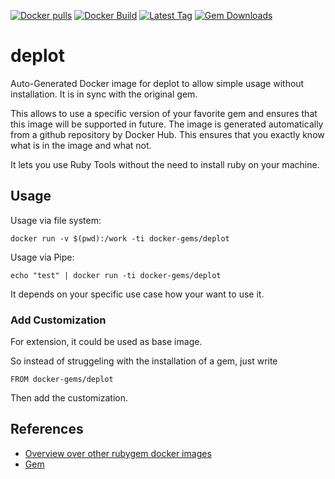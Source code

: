 [![Docker pulls](https://img.shields.io/docker/pulls/rubygem/deplot.svg)](https://hub.docker.com/r/rubygem/deplot/)
[![Docker Build](https://img.shields.io/docker/automated/rubygem/deplot.svg)](https://hub.docker.com/r/rubygem/deplot/)
[![Latest Tag](https://img.shields.io/github/tag/docker-rubygem/deplot.svg)](https://hub.docker.com/r/rubygem/deplot/)
[![Gem Downloads](https://img.shields.io/gem/dt/deplot.svg)](https://rubygems.org/gems/deplot/)
# deplot

Auto-Generated Docker image for deplot to allow simple usage without installation.
It is in sync with the original gem.

This allows to use a specific version of your favorite gem and ensures that this image will be supported in future.
The image is generated automatically from a github repository by Docker Hub.
This ensures that you exactly know what is in the image and what not.

It lets you use Ruby Tools without the need to install ruby on your machine.

## Usage

Usage via file system:

`docker run -v $(pwd):/work -ti docker-gems/deplot`

Usage via Pipe:

`echo "test" | docker run -ti docker-gems/deplot`

It depends on your specific use case how your want to use it.

### Add Customization

For extension, it could be used as base image.

So instead of struggeling with the installation of a gem, just write

`FROM docker-gems/deplot`

Then add the customization.

## References

 - [Overview over other rubygem docker images](https://github.com/thinkbot/docker-rubygem)
 - [Gem](https://rubygems.org/gems/deplot/)
